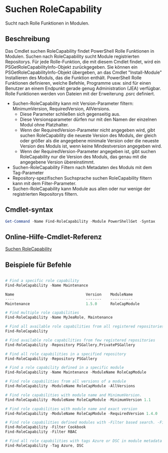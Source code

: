# Suchen RoleCapability

Sucht nach Rolle Funktionen in Modulen.

## Beschreibung
Das Cmdlet suchen RoleCapability findet PowerShell Rolle Funktionen in Modulen. Suchen nach RoleCapability sucht Module registrierten Repositorys. Für jede Rolle-Funktion, die mit diesem Cmdlet findet, wird ein PSGetRoleCapabilityInfo-Objekt zurückgegeben. Sie können ein PSGetRoleCapabilityInfo-Objekt übergeben, an das Cmdlet "Install-Module" Installieren des Moduls, das die Funktion enthält.
PowerShell Rolle Funktionen definieren, welche Befehle, Programme usw. sind für einen Benutzer an einem Endpunkt gerade genug Administration (JEA) verfügbar. Rolle Funktionen werden von Dateien mit der Erweiterung .psrc definiert.

- Suchen-RoleCapability kann mit Version-Parameter filtern: MinimumVersion, RequiredVersion, AllVersions.
  - Diese Parameter schließen sich gegenseitig aus.
  - Diese Versionsparameter dürfen nur mit den Namen der einzelnen Modul ohne Platzhalter.
  - Wenn der RequiredVersion-Parameter nicht angegeben wird, gibt suchen RoleCapability die neueste Version des Moduls, der gleich oder größer als die angegebene minimale Version oder die neueste Version des Moduls ist, wenn keine Mindestversion angegeben wird.
  - Wenn der RequiredVersion-Parameter angegeben ist, gibt suchen RoleCapability nur die Version des Moduls, das genau mit die angegebene Version übereinstimmt.
- Suchen-RoleCapability Filtern nach Metadaten des Moduls mit dem Tag-Parameter
- Repository-spezifischen Suchsprache suchen RoleCapability filtern kann mit dem Filter-Parameter.
- Suchen-RoleCapability kann Module aus allen oder nur wenige der registrierten Repositorys filtern.

## Cmdlet-syntax
```powershell
Get-Command -Name Find-RoleCapability -Module PowerShellGet -Syntax
```

## Online-Hilfe-Cmdlet-Referenz

[Suchen RoleCapability](http://go.microsoft.com/fwlink/?LinkId=718029)

## Beispiele für Befehle
```powershell

# Find a specific role capability
Find-RoleCapability -Name Maintenance

Name                                Version    ModuleName                          Repository
----                                -------    ----------                          ----------
Maintenance                         1.5.0      RoleCapModule                       PrivatePSGallery

# Find multiple role capabilities
Find-RoleCapability -Name MyJeaRole, Maintenance

# Find all available role capabilities from all registered repositories
Find-RoleCapability

# Find available role capabilities from few registered repositories
Find-RoleCapability -Repository PSGallery,PrivatePSGallery

# Find all role capabilities in a specified repository
Find-RoleCapability -Repository PSGallery

# Find a role capability defined in a specific module
Find-RoleCapability -Name Maintenance -ModuleName RoleCapModule

# Find role capabilities from all versions of a module
Find-RoleCapability -ModuleName RoleCapModule -AllVersions

# Find role capabilities with module name and MinimumVersion.
Find-RoleCapability -ModuleName RoleCapModule -MinimumVersion 1.1

# Find role capabilities with module name and exact version
Find-RoleCapability -ModuleName RoleCapModule -RequiredVersion 1.4.0

# Find role capabilities defined modules with -Filter based search. -Filter searches in description and module names
Find-RoleCapability -Filter Cookbook
Find-RoleCapability -Filter RBAC

# Find all role capabilities with tags Azure or DSC in module metadata
Find-RoleCapability -Tag Azure, DSC

```

<!--HONumber=Oct16_HO1-->


